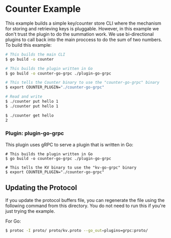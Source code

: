 # Counter Example

This example builds a simple key/counter store CLI where the mechanism
for storing and retrieving keys is pluggable. However, in this example we don't
trust the plugin to do the summation work. We use bi-directional plugins to
call back into the main proccess to do the sum of two numbers. To build this example:

```sh
# This builds the main CLI
$ go build -o counter

# This builds the plugin written in Go
$ go build -o counter-go-grpc ./plugin-go-grpc

# This tells the Counter binary to use the "counter-go-grpc" binary
$ export COUNTER_PLUGIN="./counter-go-grpc"

# Read and write
$ ./counter put hello 1
$ ./counter put hello 1

$ ./counter get hello
2
```

### Plugin: plugin-go-grpc

This plugin uses gRPC to serve a plugin that is written in Go:

```
# This builds the plugin written in Go
$ go build -o counter-go-grpc ./plugin-go-grpc

# This tells the KV binary to use the "kv-go-grpc" binary
$ export COUNTER_PLUGIN="./counter-go-grpc"
```

## Updating the Protocol

If you update the protocol buffers file, you can regenerate the file
using the following command from this directory. You do not need to run
this if you're just trying the example.

For Go:

```sh
$ protoc -I proto/ proto/kv.proto --go_out=plugins=grpc:proto/
```

